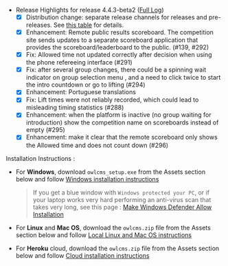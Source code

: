 * Release Highlights for release 4.4.3-beta2 ([Full Log](https://github.com/jflamy/owlcms4/issues?utf8=%E2%9C%93&q=is%3Aclosed+is%3Aissue+project%3Ajflamy%2Fowlcms4%2F1+))
  - [x] Distribution change: separate release channels for releases and pre-releases. See [this table](https://github.com/jflamy/owlcms4/releases/tag/4.4.2-rc2) for details.
  - [x] Enhancement: Remote public results scoreboard.  The competition site sends updates to a separate scoreboard application that provides the scoreboard/leaderboard to the public. (#139, #292)
  - [x] Fix: Allowed time not updated correctly after decision when using the phone refereeing interface (#291)
  - [x] Fix: after several group changes, there could be a spinning wait indicator on group selection menu , and a need to click twice to start the intro countdown or go to lifting (#294)
  - [x] Enhancement: Portuguese translations
  - [X] Fix: Lift times were not reliably recorded, which could lead to misleading timing statistics (#288)
  - [X] Enhancement: when the platform is inactive (no group waiting for introduction) show the competition name on scoreboards instead of empty (#295)
  - [X] Enhancement: make it clear that the remote scoreboard only shows the Allowed time and does not count down (#296)

Installation Instructions :
  - For **Windows**, download `owlcms_setup.exe` from the Assets section below and follow [Windows installation instructions](https://jflamy.github.io/owlcms4/#/LocalWindowsSetup.md) 
    
    > If you get a blue window with `Windows protected your PC`, or if your laptop works very hard performing an anti-virus scan that takes very long, see this page : [Make Windows Defender Allow Installation](https://jflamy.github.io/owlcms4/#/DefenderOff)
  - For **Linux** and **Mac OS**, download the `owlcms.zip` file from the Assets section below and follow [Local Linux and Mac OS instructions](https://jflamy.github.io/owlcms4/#/LocalLinuxMacSetup.md) 
  - For **Heroku** cloud, download the `owlcms.zip` file from the Assets section below and follow [Cloud installation instructions](https://jflamy.github.io/owlcms4/#/Heroku.md)
